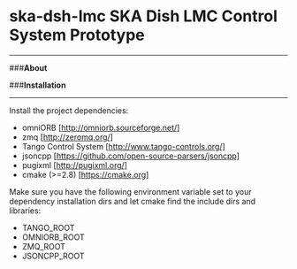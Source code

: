 ska-dsh-lmc
SKA Dish LMC Control System Prototype
===================
- - - - 

###**About**  

###**Installation**  
___
Install the project dependencies:  
* omniORB [http://omniorb.sourceforge.net/]  
* zmq [http://zeromq.org/]  
* Tango Control System [http://www.tango-controls.org/]  
* jsoncpp  [https://github.com/open-source-parsers/jsoncpp]  
* pugixml [http://pugixml.org/]  
* cmake (>=2.8) [https://cmake.org]  
  
Make sure you have the following environment variable set to your dependency installation dirs and let cmake find the include dirs and libraries:  
* TANGO_ROOT  
* OMNIORB_ROOT  
* ZMQ_ROOT  
* JSONCPP_ROOT  
  
